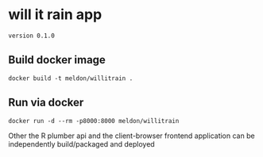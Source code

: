 # will it rain app
```
version 0.1.0
```

## Build docker image
```
docker build -t meldon/willitrain .
```
## Run via docker
```
docker run -d --rm -p8000:8000 meldon/willitrain
```

Other the R plumber api and the client-browser frontend application can be independently build/packaged and deployed
